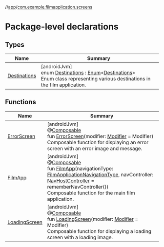 //[app](../../index.md)/[com.example.filmapplication.screens](index.md)

# Package-level declarations

## Types

| Name | Summary |
|---|---|
| [Destinations](-destinations/index.md) | [androidJvm]<br>enum [Destinations](-destinations/index.md) : [Enum](https://kotlinlang.org/api/latest/jvm/stdlib/kotlin/-enum/index.html)&lt;[Destinations](-destinations/index.md)&gt; <br>Enum class representing various destinations in the film application. |

## Functions

| Name | Summary |
|---|---|
| [ErrorScreen](-error-screen.md) | [androidJvm]<br>@[Composable](https://developer.android.com/reference/kotlin/androidx/compose/runtime/Composable.html)<br>fun [ErrorScreen](-error-screen.md)(modifier: [Modifier](https://developer.android.com/reference/kotlin/androidx/compose/ui/Modifier.html) = Modifier)<br>Composable function for displaying an error screen with an error image and message. |
| [FilmApp](-film-app.md) | [androidJvm]<br>@[Composable](https://developer.android.com/reference/kotlin/androidx/compose/runtime/Composable.html)<br>fun [FilmApp](-film-app.md)(navigationType: [FilmApplicationNavigationType](../com.example.filmapplication.screens.utils/-film-application-navigation-type/index.md), navController: [NavHostController](https://developer.android.com/reference/kotlin/androidx/navigation/NavHostController.html) = rememberNavController())<br>Composable function for the main film application. |
| [LoadingScreen](-loading-screen.md) | [androidJvm]<br>@[Composable](https://developer.android.com/reference/kotlin/androidx/compose/runtime/Composable.html)<br>fun [LoadingScreen](-loading-screen.md)(modifier: [Modifier](https://developer.android.com/reference/kotlin/androidx/compose/ui/Modifier.html) = Modifier)<br>Composable function for displaying a loading screen with a loading image. |
